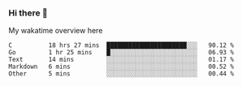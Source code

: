 ### Hi there 👋

<!--
**Jassy930/Jassy930** is a ✨ _special_ ✨ repository because its `README.md` (this file) appears on your GitHub profile.

Here are some ideas to get you started:

- 🔭 I’m currently working on ...
- 🌱 I’m currently learning ...
- 👯 I’m looking to collaborate on ...
- 🤔 I’m looking for help with ...
- 💬 Ask me about ...
- 📫 How to reach me: ...
- 😄 Pronouns: ...
- ⚡ Fun fact: ...
-->

My wakatime overview here
<!--START_SECTION:waka-->
```text
C          18 hrs 27 mins  ██████████████████████░░░   90.12 % 
Go         1 hr 25 mins    █░░░░░░░░░░░░░░░░░░░░░░░░   06.93 % 
Text       14 mins         ░░░░░░░░░░░░░░░░░░░░░░░░░   01.17 % 
Markdown   6 mins          ░░░░░░░░░░░░░░░░░░░░░░░░░   00.52 % 
Other      5 mins          ░░░░░░░░░░░░░░░░░░░░░░░░░   00.44 %
```
<!--END_SECTION:waka-->
